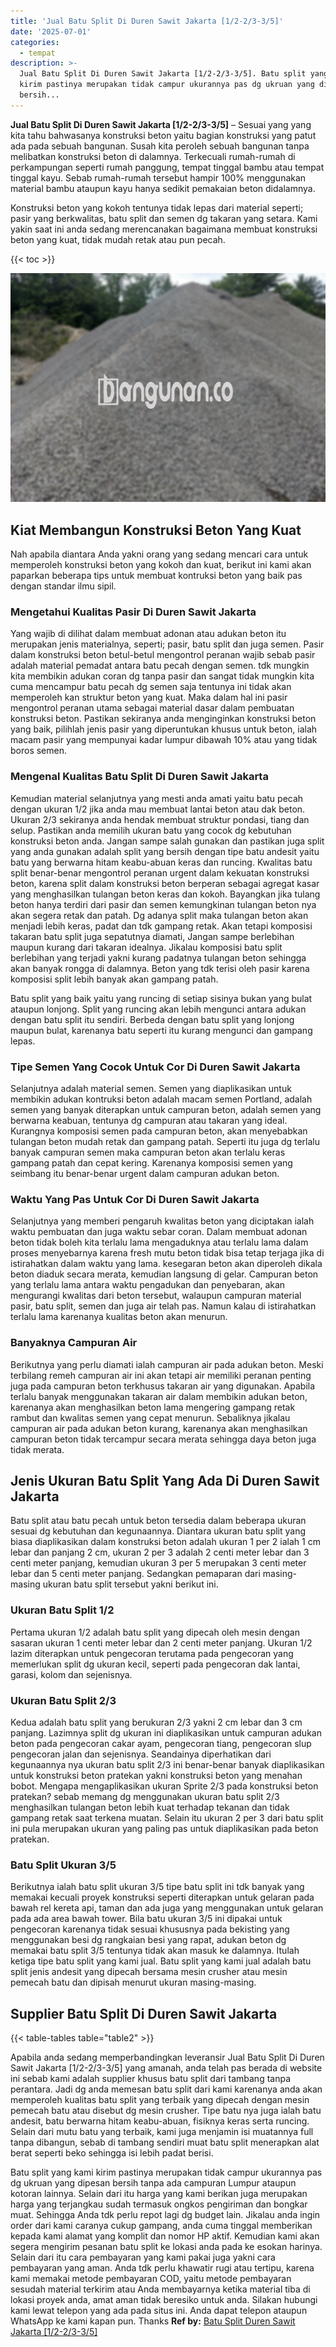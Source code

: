```yaml
---
title: 'Jual Batu Split Di Duren Sawit Jakarta [1/2-2/3-3/5]'
date: '2025-07-01'
categories:
  - tempat
description: >-
  Jual Batu Split Di Duren Sawit Jakarta [1/2-2/3-3/5]. Batu split yang kami
  kirim pastinya merupakan tidak campur ukurannya pas dg ukruan yang dipesan
  bersih...
---
```


**Jual Batu Split Di Duren Sawit Jakarta \[1/2-2/3-3/5\]** – Sesuai yang yang kita tahu bahwasanya konstruksi beton yaitu bagian konstruksi yang patut ada pada sebuah bangunan. Susah kita peroleh sebuah bangunan tanpa melibatkan konstruksi beton di dalamnya. Terkecuali rumah-rumah di perkampungan seperti rumah panggung, tempat tinggal bambu atau tempat tinggal kayu. Sebab rumah-rumah tersebut hampir 100% menggunakan material bambu ataupun kayu hanya sedikit pemakaian beton didalamnya.

Konstruksi beton yang kokoh tentunya tidak lepas dari material seperti; pasir yang berkwalitas, batu split dan semen dg takaran yang setara. Kami yakin saat ini anda sedang merencanakan bagaimana membuat konstruksi beton yang kuat, tidak mudah retak atau pun pecah.

{{< toc >}}

![Jual Batu Split Di Duren Sawit Jakarta [1/2-2/3-3/5]](/images/jual-batu-split-23.png)

## Kiat Membangun Konstruksi Beton Yang Kuat

Nah apabila diantara Anda yakni orang yang sedang mencari cara untuk memperoleh konstruksi beton yang kokoh dan kuat, berikut ini kami akan paparkan beberapa tips untuk membuat kontruksi beton yang baik pas dengan standar ilmu sipil.

### Mengetahui Kualitas Pasir Di Duren Sawit Jakarta

Yang wajib di dilihat dalam membuat adonan atau adukan beton itu merupakan jenis materialnya, seperti; pasir, batu split dan juga semen. Pasir dalam konstruksi beton betul-betul mengontrol peranan wajib sebab pasir adalah material pemadat antara batu pecah dengan semen. tdk mungkin kita membikin adukan coran dg tanpa pasir dan sangat tidak mungkin kita cuma mencampur batu pecah dg semen saja tentunya ini tidak akan memperoleh kan struktur beton yang kuat. Maka dalam hal ini pasir mengontrol peranan utama sebagai material dasar dalam pembuatan konstruksi beton. Pastikan sekiranya anda menginginkan konstruksi beton yang baik, pilihlah jenis pasir yang diperuntukan khusus untuk beton, ialah macam pasir yang mempunyai kadar lumpur dibawah 10% atau yang tidak boros semen.

### Mengenal Kualitas Batu Split Di Duren Sawit Jakarta

Kemudian material selanjutnya yang mesti anda amati yaitu batu pecah dengan ukuran 1/2 jika anda mau membuat lantai beton atau dak beton. Ukuran 2/3 sekiranya anda hendak membuat struktur pondasi, tiang dan selup. Pastikan anda memilih ukuran batu yang cocok dg kebutuhan konstruksi beton anda. Jangan sampe salah gunakan dan pastikan juga split yang anda gunakan adalah split yang bersih dengan tipe batu andesit yaitu batu yang berwarna hitam keabu-abuan keras dan runcing. Kwalitas batu split benar-benar mengontrol peranan urgent dalam kekuatan konstruksi beton, karena split dalam konstruksi beton berperan sebagai agregat kasar yang menghasilkan tulangan beton keras dan kokoh. Bayangkan jika tulang beton hanya terdiri dari pasir dan semen kemungkinan tulangan beton nya akan segera retak dan patah. Dg adanya split maka tulangan beton akan menjadi lebih keras, padat dan tdk gampang retak. Akan tetapi komposisi takaran batu split juga sepatutnya diamati, Jangan sampe berlebihan maupun kurang dari takaran idealnya. Jikalau komposisi batu split berlebihan yang terjadi yakni kurang padatnya tulangan beton sehingga akan banyak rongga di dalamnya. Beton yang tdk terisi oleh pasir karena komposisi split lebih banyak akan gampang patah.

Batu split yang baik yaitu yang runcing di setiap sisinya bukan yang bulat ataupun lonjong. Split yang runcing akan lebih mengunci antara adukan dengan batu split itu sendiri. Berbeda dengan batu split yang lonjong maupun bulat, karenanya batu seperti itu kurang mengunci dan gampang lepas.

### Tipe Semen Yang Cocok Untuk Cor Di Duren Sawit Jakarta

Selanjutnya adalah material semen. Semen yang diaplikasikan untuk membikin adukan kontruksi beton adalah macam semen Portland, adalah semen yang banyak diterapkan untuk campuran beton, adalah semen yang berwarna keabuan, tentunya dg campuran atau takaran yang ideal. Kurangnya komposisi semen pada campuran beton, akan menyebabkan tulangan beton mudah retak dan gampang patah. Seperti itu juga dg terlalu banyak campuran semen maka campuran beton akan terlalu keras gampang patah dan cepat kering. Karenanya komposisi semen yang seimbang itu benar-benar urgent dalam campuran adukan beton.

### Waktu Yang Pas Untuk Cor Di Duren Sawit Jakarta

Selanjutnya yang memberi pengaruh kwalitas beton yang diciptakan ialah waktu pembuatan dan juga waktu sebar coran. Dalam membuat adonan beton tidak boleh kita terlalu lama mengaduknya atau terlalu lama dalam proses menyebarnya karena fresh mutu beton tidak bisa tetap terjaga jika di istirahatkan dalam waktu yang lama. kesegaran beton akan diperoleh dikala beton diaduk secara merata, kemudian langsung di gelar. Campuran beton yang terlalu lama antara waktu pengadukan dan penyebaran, akan mengurangi kwalitas dari beton tersebut, walaupun campuran material pasir, batu split, semen dan juga air telah pas. Namun kalau di istirahatkan terlalu lama karenanya kualitas beton akan menurun.

### Banyaknya Campuran Air

Berikutnya yang perlu diamati ialah campuran air pada adukan beton. Meski terbilang remeh campuran air ini akan tetapi air memiliki peranan penting juga pada campuran beton terkhusus takaran air yang digunakan. Apabila terlalu banyak menggunakan takaran air dalam membikin adukan beton, karenanya akan menghasilkan beton lama mengering gampang retak rambut dan kwalitas semen yang cepat menurun. Sebaliknya jikalau campuran air pada adukan beton kurang, karenanya akan menghasilkan campuran beton tidak tercampur secara merata sehingga daya beton juga tidak merata.

## Jenis Ukuran Batu Split Yang Ada Di Duren Sawit Jakarta

Batu split atau batu pecah untuk beton tersedia dalam beberapa ukuran sesuai dg kebutuhan dan kegunaannya. Diantara ukuran batu split yang biasa diaplikasikan dalam konstruksi beton adalah ukuran 1 per 2 ialah 1 cm lebar dan panjang 2 cm, ukuran 2 per 3 adalah 2 centi meter lebar dan 3 centi meter panjang, kemudian ukuran 3 per 5 merupakan 3 centi meter lebar dan 5 centi meter panjang. Sedangkan pemaparan dari masing-masing ukuran batu split tersebut yakni berikut ini.

### Ukuran Batu Split 1/2

Pertama ukuran 1/2 adalah batu split yang dipecah oleh mesin dengan sasaran ukuran 1 centi meter lebar dan 2 centi meter panjang. Ukuran 1/2 lazim diterapkan untuk pengecoran terutama pada pengecoran yang memerlukan split dg ukuran kecil, seperti pada pengecoran dak lantai, garasi, kolom dan sejenisnya.

### Ukuran Batu Split 2/3

Kedua adalah batu split yang berukuran 2/3 yakni 2 cm lebar dan 3 cm panjang. Lazimnya split dg ukuran ini diaplikasikan untuk campuran adukan beton pada pengecoran cakar ayam, pengecoran tiang, pengecoran slup pengecoran jalan dan sejenisnya. Seandainya diperhatikan dari kegunaannya nya ukuran batu split 2/3 ini benar-benar banyak diaplikasikan untuk konstruksi beton pratekan yakni konstruksi beton yang menahan bobot. Mengapa mengaplikasikan ukuran Sprite 2/3 pada konstruksi beton pratekan? sebab memang dg menggunakan ukuran batu split 2/3 menghasilkan tulangan beton lebih kuat terhadap tekanan dan tidak gampang retak saat terkena muatan. Selain itu ukuran 2 per 3 dari batu split ini pula merupakan ukuran yang paling pas untuk diaplikasikan pada beton pratekan.

### Batu Split Ukuran 3/5

Berikutnya ialah batu split ukuran 3/5 tipe batu split ini tdk banyak yang memakai kecuali proyek konstruksi seperti diterapkan untuk gelaran pada bawah rel kereta api, taman dan ada juga yang menggunakan untuk gelaran pada ada area bawah tower. Bila batu ukuran 3/5 ini dipakai untuk pengecoran karenanya tidak sesuai khususnya pada bekisting yang menggunakan besi dg rangkaian besi yang rapat, adukan beton dg memakai batu split 3/5 tentunya tidak akan masuk ke dalamnya. Itulah ketiga tipe batu split yang kami jual. Batu split yang kami jual adalah batu split jenis andesit yang dipecah bersama mesin crusher atau mesin pemecah batu dan dipisah menurut ukuran masing-masing.

## Supplier Batu Split Di Duren Sawit Jakarta

{{< table-tables table="table2" >}}

Apabila anda sedang memperbandingkan leveransir Jual Batu Split Di Duren Sawit Jakarta \[1/2-2/3-3/5\] yang amanah, anda telah pas berada di website ini sebab kami adalah supplier khusus batu split dari tambang tanpa perantara. Jadi dg anda memesan batu split dari kami karenanya anda akan memperoleh kualitas batu split yang terbaik yang dipecah dengan mesin pemecah batu atau disebut dg mesin crusher. Tipe batu nya juga ialah batu andesit, batu berwarna hitam keabu-abuan, fisiknya keras serta runcing. Selain dari mutu batu yang terbaik, kami juga menjamin isi muatannya full tanpa dibangun, sebab di tambang sendiri muat batu split menerapkan alat berat seperti beko sehingga isi lebih padat berisi.

Batu split yang kami kirim pastinya merupakan tidak campur ukurannya pas dg ukruan yang dipesan bersih tanpa ada campuran Lumpur ataupun kotoran lainnya. Selain dari itu harga yang kami berikan juga merupakan harga yang terjangkau sudah termasuk ongkos pengiriman dan bongkar muat. Sehingga Anda tdk perlu repot lagi dg budget lain. Jikalau anda ingin order dari kami caranya cukup gampang, anda cuma tinggal memberikan kepada kami alamat yang komplit dan nomor HP aktif. Kemudian kami akan segera mengirim pesanan batu split ke lokasi anda pada ke esokan harinya. Selain dari itu cara pembayaran yang kami pakai juga yakni cara pembayaran yang aman. Anda tdk perlu khawatir rugi atau tertipu, karena kami memakai metode pembayaran COD, yaitu metode pembayaran sesudah material terkirim atau Anda membayarnya ketika material tiba di lokasi proyek anda, amat aman tidak beresiko untuk anda. Silakan hubungi kami lewat telepon yang ada pada situs ini. Anda dapat telepon ataupun WhatsApp ke kami kapan pun. Thanks
**Ref by:** [Batu Split Duren Sawit Jakarta [1/2-2/3-3/5]](https://id.wikipedia.org/wiki/Batu)
